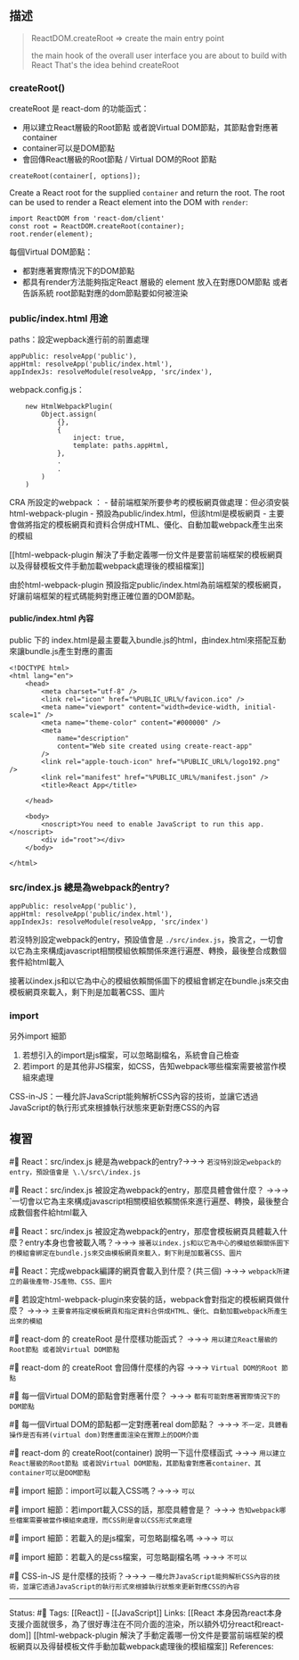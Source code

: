 


## 描述

> ReactDOM.createRoot => create the main entry point
> 
> the main hook of the overall user interface you are about to build with React That's the idea behind createRoot




### createRoot()

createRoot 是 react-dom 的功能函式：
- 用以建立React層級的Root節點 或者說Virtual DOM節點，其節點會對應著container
- container可以是DOM節點
- 會回傳React層級的Root節點 / Virtual DOM的Root 節點
```
createRoot(container[, options]);
```

Create a React root for the supplied `container` and return the root. The root can be used to render a React element into the DOM with `render`:
```
import ReactDOM from 'react-dom/client'
const root = ReactDOM.createRoot(container);
root.render(element);
```

每個Virtual DOM節點：
- 都對應著實際情況下的DOM節點
- 都具有render方法能夠指定React 層級的 element 放入在對應DOM節點 或者告訴系統 root節點對應的dom節點要如何被渲染


### public/index.html 用途


paths：設定wepback進行前的前置處理
```
appPublic: resolveApp('public'),
appHtml: resolveApp('public/index.html'),
appIndexJs: resolveModule(resolveApp, 'src/index'),
```

webpack.config.js：
```
	new HtmlWebpackPlugin(
		Object.assign(
			{},
			{
				inject: true,
				template: paths.appHtml,
			},
			.
			.
		)
	)
```


CRA 所設定的webpack ：
	- 替前端框架所要參考的模板網頁做處理：但必須安裝html-webpack-plugin
		- 預設為public/index.html，但該html是模板網頁
		- 主要會做將指定的模板網頁和資料合併成HTML、優化、自動加載webpack產生出來的模組

[[html-webpack-plugin 解決了手動定義哪一份文件是要當前端框架的模板網頁以及得替模板文件手動加載webpack處理後的模組檔案]]

由於html-webpack-plugin 預設指定public/index.html為前端框架的模板網頁，好讓前端框架的程式碼能夠對應正確位置的DOM節點。

#### public/index.html 內容
public 下的 index.html是最主要載入bundle.js的html，由index.html來搭配互動來讓bundle.js產生對應的畫面

```
<!DOCTYPE html>
<html lang="en">
	<head>
		<meta charset="utf-8" />
		<link rel="icon" href="%PUBLIC_URL%/favicon.ico" />
		<meta name="viewport" content="width=device-width, initial-scale=1" />
		<meta name="theme-color" content="#000000" />
		<meta
			name="description"
			content="Web site created using create-react-app"
		/>
		<link rel="apple-touch-icon" href="%PUBLIC_URL%/logo192.png" />
		<link rel="manifest" href="%PUBLIC_URL%/manifest.json" />
		<title>React App</title>

	</head>

	<body>
		<noscript>You need to enable JavaScript to run this app.</noscript>
		<div id="root"></div>
	</body>

</html>
```

### src/index.js 總是為webpack的entry?
```
appPublic: resolveApp('public'),
appHtml: resolveApp('public/index.html'),
appIndexJs: resolveModule(resolveApp, 'src/index')
```

若沒特別設定webpack的entry，預設值會是 `./src/index.js`，換言之，一切會以它為主來構成javascript相關模組依賴關係來進行遍歷、轉換，最後整合成數個套件給html載入

接著以index.js和以它為中心的模組依賴關係圖下的模組會綁定在bundle.js來交由模板網頁來載入，剩下則是加載著CSS、圖片

### import
另外import 細節 
1. 若想引入的import是js檔案，可以忽略副檔名，系統會自己檢查
2. 若import 的是其他非JS檔案，如CSS，告知webpack哪些檔案需要被當作模組來處理


CSS-in-JS：一種允許JavaScript能夠解析CSS內容的技術，並讓它透過JavaScript的執行形式來根據執行狀態來更新對應CSS的內容


## 複習
#🧠 React：src/index.js 總是為webpack的entry?->->-> `若沒特別設定webpack的entry，預設值會是 \.\/src\/index.js`
<!--SR:!2022-11-17,63,250-->

#🧠 React：src/index.js 被設定為webpack的entry，那麼具體會做什麼？ ->->-> `一切會以它為主來構成javascript相關模組依賴關係來進行遍歷、轉換，最後整合成數個套件給html載入
<!--SR:!2022-12-02,74,250-->

#🧠 React：src/index.js 被設定為webpack的entry，那麼會模板網頁具體載入什麼？entry本身也會被載入嗎？->->-> `接著以index.js和以它為中心的模組依賴關係圖下的模組會綁定在bundle.js來交由模板網頁來載入，剩下則是加載著CSS、圖片`
<!--SR:!2022-11-29,68,250-->

#🧠 React：完成webpack編譯的網頁會載入到什麼？(共三個) ->->-> `webpack所建立的最後產物-JS產物、CSS、圖片`
<!--SR:!2022-12-06,74,250-->

#🧠 若設定html-webpack-plugin來安裝的話，webpack會對指定的模板網頁做什麼？ ->->-> `主要會將指定模板網頁和指定資料合併成HTML、優化、自動加載webpack所產生出來的模組`
<!--SR:!2022-11-29,70,250-->

#🧠  react-dom 的 createRoot 是什麼樣功能函式？ ->->-> `用以建立React層級的Root節點 或者說Virtual DOM節點`
<!--SR:!2023-03-06,126,250-->

#🧠   react-dom 的 createRoot 會回傳什麼樣的內容 ->->-> `Virtual DOM的Root 節點`
<!--SR:!2022-11-11,58,250-->

#🧠 每一個Virtual DOM的節點會對應著什麼？ ->->-> `都有可能對應著實際情況下的DOM節點`
<!--SR:!2022-11-25,67,250-->


#🧠 每一個Virtual DOM的節點都一定對應著real dom節點？ ->->-> `不一定，具體看操作是否有將(virtual dom)對應畫面渲染在實際上的DOM介面`
<!--SR:!2022-11-23,66,250-->

#🧠 react-dom 的 createRoot(container) 說明一下這什麼樣函式 ->->-> `用以建立React層級的Root節點 或者說Virtual DOM節點，其節點會對應著container、其container可以是DOM節點`
<!--SR:!2022-11-26,69,250-->

#🧠 import 細節：import可以載入CSS嗎？->->-> `可以`
<!--SR:!2022-11-07,56,250-->

#🧠 import 細節：若import載入CSS的話，那麼具體會是？ ->->-> `告知webpack哪些檔案需要被當作模組來處理，而CSS則是會以CSS形式來處理`
<!--SR:!2022-12-12,47,250-->


#🧠 import 細節：若載入的是js檔案，可忽略副檔名嗎 ->->-> `可以`
<!--SR:!2022-12-03,74,250-->
#🧠 import 細節：若載入的是css檔案，可忽略副檔名嗎  ->->-> `不可以`
<!--SR:!2022-11-08,56,250-->

#🧠 CSS-in-JS 是什麼樣的技術？->->-> `一種允許JavaScript能夠解析CSS內容的技術，並讓它透過JavaScript的執行形式來根據執行狀態來更新對應CSS的內容`
<!--SR:!2022-11-26,69,250-->

---
Status: #🌱 
Tags:
[[React]] - [[JavaScript]]
Links:
[[React 本身因為react本身支援介面就很多，為了很好專注在不同介面的渲染，所以額外切分react和react-dom]]
[[html-webpack-plugin 解決了手動定義哪一份文件是要當前端框架的模板網頁以及得替模板文件手動加載webpack處理後的模組檔案]]
References: